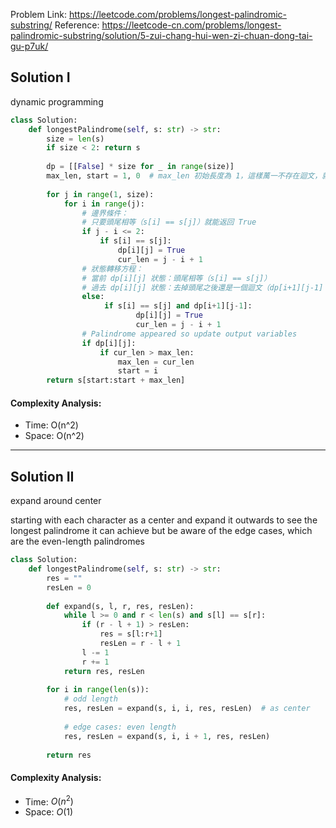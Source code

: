 Problem Link: https://leetcode.com/problems/longest-palindromic-substring/
Reference: https://leetcode-cn.com/problems/longest-palindromic-substring/solution/5-zui-chang-hui-wen-zi-chuan-dong-tai-gu-p7uk/



## Solution I
dynamic programming

```python
class Solution:
    def longestPalindrome(self, s: str) -> str:
        size = len(s)
        if size < 2: return s
        
        dp = [[False] * size for _ in range(size)]
        max_len, start = 1, 0  # max_len 初始長度為 1，這樣萬一不存在迴文，就返回第一個值（初始條件設置的時候一定要考慮輸出）
        
        for j in range(1, size):
            for i in range(j):
                # 邊界條件：
                # 只要頭尾相等（s[i] == s[j]）就能返回 True
                if j - i <= 2:
                    if s[i] == s[j]:
                        dp[i][j] = True
                        cur_len = j - i + 1
                # 狀態轉移方程：
                # 當前 dp[i][j] 狀態：頭尾相等（s[i] == s[j]）
                # 過去 dp[i][j] 狀態：去掉頭尾之後還是一個迴文（dp[i+1][j-1] == True）
                else:
                     if s[i] == s[j] and dp[i+1][j-1]:
                            dp[i][j] = True
                            cur_len = j - i + 1
                # Palindrome appeared so update output variables
                if dp[i][j]:
                    if cur_len > max_len:
                        max_len = cur_len
                        start = i
        return s[start:start + max_len]
```

#### Complexity Analysis:
- Time: O(n^2)
- Space: O(n^2)

---

## Solution II
expand around center

starting with each character as a center and expand it outwards to see the longest palindrome it can achieve
but be aware of the edge cases, which are the even-length palindromes

```python
class Solution:
    def longestPalindrome(self, s: str) -> str:
        res = ""
        resLen = 0
        
        def expand(s, l, r, res, resLen):
            while l >= 0 and r < len(s) and s[l] == s[r]:
                if (r - l + 1) > resLen:
                    res = s[l:r+1]
                    resLen = r - l + 1
                l -= 1
                r += 1
            return res, resLen
        
        for i in range(len(s)):
            # odd length
            res, resLen = expand(s, i, i, res, resLen)  # as center
            
            # edge cases: even length
            res, resLen = expand(s, i, i + 1, res, resLen)
        
        return res
```

#### Complexity Analysis:
- Time: $O(n^2)$
- Space: $O(1)$